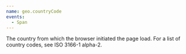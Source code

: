 ```yaml
---
name: geo.countryCode
events:
  - Span
---
```


The country from which the browser initiated the page load. For a list of country codes, see ISO 3166-1 alpha-2.